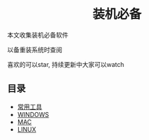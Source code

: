 <h1 align="center">装机必备</h1>

本文收集装机必备软件

以备重装系统时查阅

喜欢的可以star, 持续更新中大家可以watch

## 目录

* [常用工具](USEFULTOOLS.md)
* [WINDOWS](WINDOWS.md)
* [MAC](MAC.md)
* [LINUX](LINUX.md)
